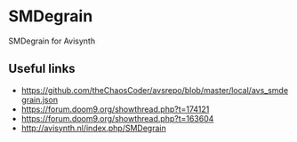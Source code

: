 # SMDegrain
SMDegrain for Avisynth

## Useful links
- https://github.com/theChaosCoder/avsrepo/blob/master/local/avs_smdegrain.json
- https://forum.doom9.org/showthread.php?t=174121
- https://forum.doom9.org/showthread.php?t=163604
- http://avisynth.nl/index.php/SMDegrain
